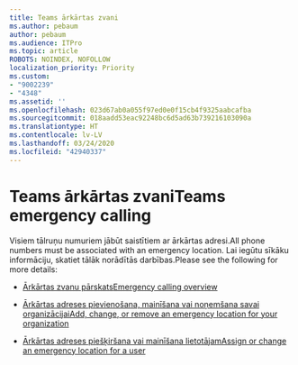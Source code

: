 ```yaml
---
title: Teams ārkārtas zvani
ms.author: pebaum
author: pebaum
ms.audience: ITPro
ms.topic: article
ROBOTS: NOINDEX, NOFOLLOW
localization_priority: Priority
ms.custom:
- "9002239"
- "4348"
ms.assetid: ''
ms.openlocfilehash: 023d67ab0a055f97ed0e0f15cb4f9325aabcafba
ms.sourcegitcommit: 018aadd53eac92248bc6d5ad63b739216103090a
ms.translationtype: HT
ms.contentlocale: lv-LV
ms.lasthandoff: 03/24/2020
ms.locfileid: "42940337"
---
```

# <a name="teams-emergency-calling"></a><span data-ttu-id="41c82-102">Teams ārkārtas zvani</span><span class="sxs-lookup"><span data-stu-id="41c82-102">Teams emergency calling</span></span>

<span data-ttu-id="41c82-103">Visiem tālruņu numuriem jābūt saistītiem ar ārkārtas adresi.</span><span class="sxs-lookup"><span data-stu-id="41c82-103">All phone numbers must be associated with an emergency location.</span></span> <span data-ttu-id="41c82-104">Lai iegūtu sīkāku informāciju, skatiet tālāk norādītās darbības.</span><span class="sxs-lookup"><span data-stu-id="41c82-104">Please see the following for more details:</span></span>

- [<span data-ttu-id="41c82-105">Ārkārtas zvanu pārskats</span><span class="sxs-lookup"><span data-stu-id="41c82-105">Emergency calling overview</span></span>](https://docs.microsoft.com/MicrosoftTeams/what-are-emergency-locations-addresses-and-call-routing)

- [<span data-ttu-id="41c82-106">Ārkārtas adreses pievienošana, mainīšana vai noņemšana savai organizācijai</span><span class="sxs-lookup"><span data-stu-id="41c82-106">Add, change, or remove an emergency location for your organization</span></span>](https://docs.microsoft.com/MicrosoftTeams/add-change-remove-emergency-location-organization)

- [<span data-ttu-id="41c82-107">Ārkārtas adreses piešķiršana vai mainīšana lietotājam</span><span class="sxs-lookup"><span data-stu-id="41c82-107">Assign or change an emergency location for a user</span></span>](https://docs.microsoft.com/MicrosoftTeams/assign-change-emergency-location-user)
